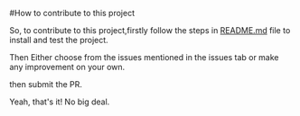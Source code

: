 #How to contribute to this project

So, to contribute to this project,firstly follow the steps in [README.md](README.md) file to install and test the project.

Then Either choose from the issues mentioned in the issues tab or make any improvement on your own.

then submit the PR.

Yeah, that's it! No big deal.
